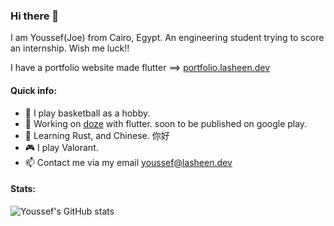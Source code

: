 ### Hi there 👋
I am Youssef(Joe) from Cairo, Egypt. An engineering student trying to score an internship. Wish me luck!!  

I have a portfolio website made flutter ==> [portfolio.lasheen.dev](http://portfolio.lasheen.dev)

#### Quick info:
- 🏀 I play basketball as a hobby.
- 🔭 Working on [doze](https://github.com/YoussefLasheen/doze) with flutter. soon to be published on google play.
- 🌱 Learning Rust, and Chinese. 你好
- 🎮 I play Valorant.
- 📫 Contact me via my email youssef@lasheen.dev


#### Stats:  
![Youssef's GitHub stats](https://github-readme-stats.vercel.app/api?username=yousseflasheen&show_icons=true&theme=github_dark)

